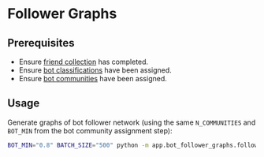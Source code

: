 
# Follower Graphs

## Prerequisites

  + Ensure [friend collection](/app/friend_collection/README.md) has completed.
  + Ensure [bot classifications](/app/retweet_graphs_v2/README.md#K-Days-Bot-Classification) have been assigned.
  + Ensure [bot communities](/app/bot_communities/README.md/#Assignment) have been assigned.

## Usage

Generate graphs of bot follower network (using the same `N_COMMUNITIES` and `BOT_MIN` from the bot community assignment step):

```sh
BOT_MIN="0.8" BATCH_SIZE="500" python -m app.bot_follower_graphs.follower_grapher
```
